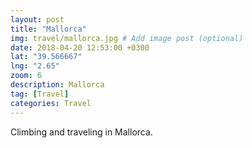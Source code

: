 ```yaml
---
layout: post
title: "Mallorca"
img: travel/mallorca.jpg # Add image post (optional)
date: 2018-04-20 12:53:00 +0300
lat: "39.566667"
lng: "2.65"
zoom: 6
description: Mallorca
tag: [Travel]
categories: Travel
---
```

Climbing and traveling in Mallorca.

<script src="https://www.publicalbum.org/js/pa-embed-player.min.js" async></script>
<div class="pa-embed-player" style="width:100%; height:1080px; display:none;"
  data-link="https://photos.app.goo.gl/pgJrEE4VsMMEjk4M6"
  data-title="Mal best"
  data-descrition="5 new photos · Album by Tom Compas">
  <img data-src="https://lh3.googleusercontent.com/hHfAyVr0-raH1ZruJjVwkoQ0Q8C48UOevGFDFdNfYXb-MLaI1Cx4tp0Udjn7pwfFiLP_n7y6pkRr_AqVUZK2fNAsDHlB9DQsqgxDkLSYukaUABh6JKOIiZdkaoPEjWxkhH6-PIDIYg=w3888-h2592" src="" alt="" />
  <img data-src="https://lh3.googleusercontent.com/ZF1DgmWM9l-xwhL6SljJR1oq8Kp63LWTXQjSD0dfQIuE8QuXggu9PVHFghH4fAlkJU3gonpgiL9G_rDd1AxJaLmO4QLUZfGDdORPkkapHL_NGHN2epqi_WlhGwAAthJ28r0QwYnG8Q=w2592-h3888" src="" alt="" />
  <img data-src="https://lh3.googleusercontent.com/PW3vxhobv6T1ZLPm08TrCXeBEldpGD7E_-dgOlJCKEqjvVF5OC1ECwL3mVLVjIczON-rkjuzjZGre_E04BVdA8ZYQ2DKM-YwPy9YawvrEwEUUlVawatqtgGxrR6Go4KA3NX_4sdl2A=w3888-h2592" src="" alt="" />
  <img data-src="https://lh3.googleusercontent.com/GqGWaEAxJ7KCvu2gJW7v5rAgp84U2QgYXvG-8aqCh24ZDFvXbJkPkKCPATlasFtm0TWgf7EQ-FhEdO32wsLR_8bJkHQC3VflrdLU_ZLGarartUk3GEamkeu4h10HDcvcuoq8DNBZhw=w2875-h1539" src="" alt="" />
  <img data-src="https://lh3.googleusercontent.com/vLBaEHb_GaQ5KkS9Rs7G6pehdG0KHtJDoUVPXFdjhMZM3Nmsw7x_7m2UGrLUSbsILMVdPf-qvdm5nGrYeBTOK5skBfczDmvCYlHCBQlSwE2EZ9ExXie8tfTS6E9X2fS1Qeo4CQIrBA=w2219-h3544" src="" alt="" />
</div>



